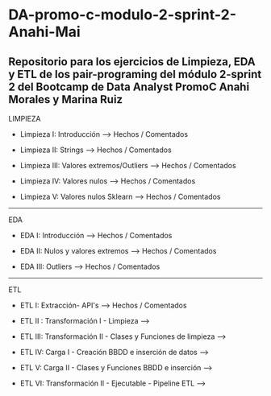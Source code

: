 # DA-promo-c-modulo-2-sprint-2-Anahi-Mai


Repositorio para los ejercicios de Limpieza, EDA y ETL de los pair-programing del módulo 2-sprint 2 del Bootcamp de Data Analyst PromoC
Anahi Morales y Marina Ruiz
---


LIMPIEZA

- Limpieza I: Introducción --> Hechos / Comentados

- Limpieza II: Strings --> Hechos / Comentados

- Limpieza III: Valores extremos/Outliers --> Hechos / Comentados

- Limpieza IV: Valores nulos --> Hechos / Comentados

- Limpieza V: Valores nulos Sklearn --> Hechos / Comentados


---

EDA

- EDA I: Introducción --> Hechos / Comentados

- EDA II: Nulos y valores extremos --> Hechos / Comentados

- EDA III: Outliers --> Hechos / Comentados



---

ETL

- ETL I: Extracción- API's --> Hechos / Comentados

- ETL II : Transformación I - Limpieza --> 

- ETL III: Transformación II - Clases y Funciones de limpieza --> 

- ETL IV: Carga I - Creación BBDD e inserción de datos --> 

- ETL V: Carga II - Clases y Funciones BBDD e inserción --> 

- ETL VI: Transformación II - Ejecutable - Pipeline ETL --> 